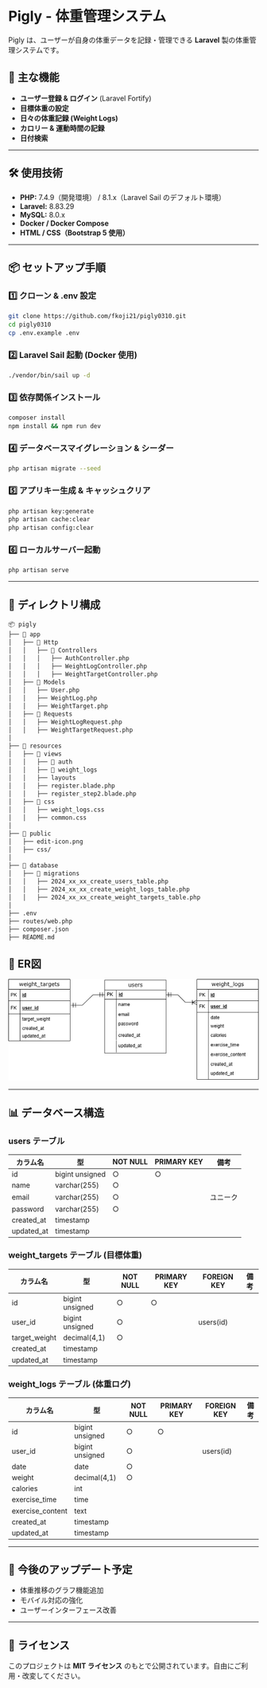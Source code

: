 # Pigly - 体重管理システム

Pigly は、ユーザーが自身の体重データを記録・管理できる **Laravel** 製の体重管理システムです。

## 🚀 主な機能

- **ユーザー登録 & ログイン** (Laravel Fortify)
- **目標体重の設定**
- **日々の体重記録 (Weight Logs)**
- **カロリー & 運動時間の記録**
- **日付検索**

---

## 🛠️ 使用技術

- **PHP:** 7.4.9（開発環境） / 8.1.x（Laravel Sail のデフォルト環境）
- **Laravel:** 8.83.29
- **MySQL:** 8.0.x
- **Docker / Docker Compose**
- **HTML / CSS（Bootstrap 5 使用）**

---

## 📦 セットアップ手順

### 1️⃣ クローン & .env 設定

```bash
git clone https://github.com/fkoji21/pigly0310.git
cd pigly0310
cp .env.example .env
```

### 2️⃣ Laravel Sail 起動 (Docker 使用)

```bash
./vendor/bin/sail up -d
```

### 3️⃣ 依存関係インストール

```bash
composer install
npm install && npm run dev
```

### 4️⃣ データベースマイグレーション & シーダー

```bash
php artisan migrate --seed
```

### 5️⃣ アプリキー生成 & キャッシュクリア

```bash
php artisan key:generate
php artisan cache:clear
php artisan config:clear
```

### 6️⃣ ローカルサーバー起動

```bash
php artisan serve
```

---

## 📂 ディレクトリ構成

```
📦 pigly
├── 📂 app
│   ├── 📂 Http
│   │   ├── 📂 Controllers
│   │   │   ├── AuthController.php
│   │   │   ├── WeightLogController.php
│   │   │   ├── WeightTargetController.php
│   ├── 📂 Models
│   │   ├── User.php
│   │   ├── WeightLog.php
│   │   ├── WeightTarget.php
│   ├── 📂 Requests
│   │   ├── WeightLogRequest.php
│   │   ├── WeightTargetRequest.php
│
├── 📂 resources
│   ├── 📂 views
│   │   ├── 📂 auth
│   │   ├── 📂 weight_logs
│   │   ├── layouts
│   │   ├── register.blade.php
│   │   ├── register_step2.blade.php
│   ├── 📂 css
│   │   ├── weight_logs.css
│   │   ├── common.css
│
├── 📂 public
│   ├── edit-icon.png
│   ├── css/
│
├── 📂 database
│   ├── 📂 migrations
│   │   ├── 2024_xx_xx_create_users_table.php
│   │   ├── 2024_xx_xx_create_weight_logs_table.php
│   │   ├── 2024_xx_xx_create_weight_targets_table.php
│
├── .env
├── routes/web.php
├── composer.json
├── README.md
```
## 📌 ER図

![ER図](pigly.drawio.png)

---

## 📊 データベース構造

### **users テーブル**

| カラム名   | 型              | NOT NULL | PRIMARY KEY | 備考     |
| ---------- | --------------- | -------- | ----------- | -------- |
| id         | bigint unsigned | ○        | ○           |          |
| name       | varchar(255)    | ○        |             |          |
| email      | varchar(255)    | ○        |             | ユニーク |
| password   | varchar(255)    | ○        |             |          |
| created_at | timestamp       |          |             |          |
| updated_at | timestamp       |          |             |          |

### **weight_targets テーブル** (目標体重)

| カラム名      | 型              | NOT NULL | PRIMARY KEY | FOREIGN KEY | 備考 |
| ------------- | --------------- | -------- | ----------- | ----------- | ---- |
| id            | bigint unsigned | ○        | ○           |             |      |
| user_id       | bigint unsigned | ○        |             | users(id)   |      |
| target_weight | decimal(4,1)    | ○        |             |             |      |
| created_at    | timestamp       |          |             |             |      |
| updated_at    | timestamp       |          |             |             |      |

### **weight_logs テーブル** (体重ログ)

| カラム名         | 型              | NOT NULL | PRIMARY KEY | FOREIGN KEY | 備考 |
| ---------------- | --------------- | -------- | ----------- | ----------- | ---- |
| id               | bigint unsigned | ○        | ○           |             |      |
| user_id          | bigint unsigned | ○        |             | users(id)   |      |
| date             | date            | ○        |             |             |      |
| weight           | decimal(4,1)    | ○        |             |             |      |
| calories         | int             |          |             |             |      |
| exercise_time    | time            |          |             |             |      |
| exercise_content | text            |          |             |             |      |
| created_at       | timestamp       |          |             |             |      |
| updated_at       | timestamp       |          |             |             |      |

---

## 🎯 今後のアップデート予定

- 体重推移のグラフ機能追加
- モバイル対応の強化
- ユーザーインターフェース改善

---

## 📝 ライセンス

このプロジェクトは **MIT ライセンス** のもとで公開されています。自由にご利用・改変してください。